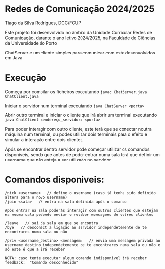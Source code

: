 # Redes de Comunicação 2024/2025

Tiago da Silva Rodrigues, DCC/FCUP

Este projeto foi desenvolvido no âmbito da Unidade Curricular Redes de Comunicação, durante o ano letivo 2024/2025, na Faculdade de Ciências da Universidade do Porto

ChatServer e um cliente simples para comunicar com este desenvolvidos em Java

# Execução

Começa por compilar os ficheiros executando `javac ChatServer.java ChatClient.java`

Iniciar o servidor num terminal executando `java ChatServer <porta>`

Abrir outro terminal e iniciar o cliente que irá abrir um terminal executando `java ChatClient <endereço_servidor> <porta>`

Para poder interagir com outro cliente, este terá que se conectar noutra máquina num terminal, ou podes utilizar dois terminais para o efeito e simular a interação entre dois clientes.

Após se encontrar dentro servidor pode começar utilizar os comandos disponiveis, sendo que antes de poder entrar numa sala terá que definir um username que não esteja a ser utilizado no servidor

# Comandos disponiveis:

```
/nick <username>   // define o username (caso já tenha sido definido altera para o novo username)
/join <sala>   // entra na sala definida após o comando

Após entrar na sala poderás interagir com outros clientes que estejam na mesma sala podendo enviar e receber mensagens de outros clientes

/leave   // sai da sala em que se encontra
/bye   // desconect a ligação ao servidor independetemente de te encontrares numa sala ou não

/priv <username_destino> <mensagem>   // envia uma mensagem privada ao username_destino independetemente de te encontrares numa sala ou não e só este é que a irá receber

NOTA: caso tente executar algum comando indisponível irá receber feedback:  "Comando desconhecido"
```
